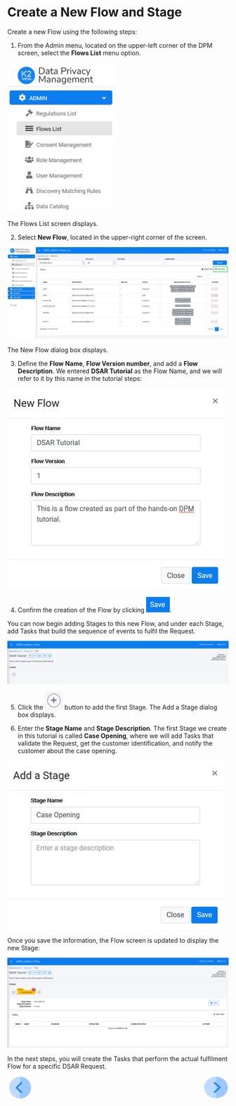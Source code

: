 # Create a New Flow and Stage

Create a new Flow using the following steps:

1.  From the Admin menu, located on the upper-left corner of the DPM screen, select the **Flows List** menu option.

![image](../images/01_02_01_DSAR_Menu_flow.jpg)

The Flows List screen displays.  

2. Select **New Flow**, located in the upper-right corner of the screen.

![image](../images/01_02_01_DSAR_Flow_List_screen.jpg)

The New Flow dialog box displays. 

3. Define the **Flow Name**, **Flow Version number**, and add a **Flow Description**. We entered **DSAR Tutorial** as the Flow Name, and we will refer to it by this name in the tutorial steps:

![image](../images/01_02_01_DSAR_New_Flow_popup.jpg)

4. Confirm the creation of the Flow by clicking ![image](../images/ICON_Save.jpg). 

You can now begin adding Stages to this new Flow, and under each Stage, add Tasks that build the sequence of events to fulfil the Request. 

![image](../images/01_02_01_DSAR_Empty_Flow.jpg)

5. Click the ![image](../images/01_02_01_DSAR_Add_Stage_icon.jpg) button to add the first Stage. The Add a Stage dialog box displays.

6. Enter the **Stage Name** and **Stage Description**. The first Stage we create in this tutorial is called **Case Opening**, where we will add Tasks that validate the Request, get the customer identification, and notify the customer about the case opening. 

![image](../images/01_02_01_DSAR_Add_Stage.jpg)

Once you save the information, the Flow screen is updated to display the new Stage:

![image](../images/01_02_01_DSAR_Flow_With_New_Stage.jpg)

In the next steps, you will create the Tasks that perform the actual fulfilment Flow for a specific DSAR Request.



[![Previous](../images/Previous.png)](01_02_00_DSAR_flow.md)[<img align="right" width="60" height="54" src="../images/Next.png">](01_02_02_DSAR_Tasks_First_Stage.md)
